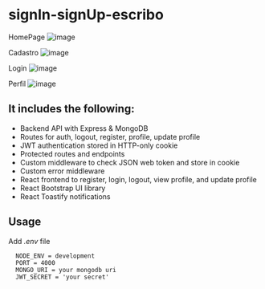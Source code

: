 # signIn-signUp-escribo

HomePage
![image](https://github.com/luanabaratta/signIn-signUp-escribo/assets/68722599/a6d872df-d31f-44e8-b220-10ed955c12cc)

Cadastro
![image](https://github.com/luanabaratta/signIn-signUp-escribo/assets/68722599/b4d0dbfd-af37-4174-b2b0-d2bcf13d2648)

Login
![image](https://github.com/luanabaratta/signIn-signUp-escribo/assets/68722599/0f75be51-ce9d-4859-882c-286202ef351a)

Perfil
![image](https://github.com/luanabaratta/signIn-signUp-escribo/assets/68722599/405bb438-5a72-4e28-adf3-05876bf2bad9)

## It includes the following:

* Backend API with Express & MongoDB</br>
* Routes for auth, logout, register, profile, update profile</br>
* JWT authentication stored in HTTP-only cookie</br>
* Protected routes and endpoints</br>
* Custom middleware to check JSON web token and store in cookie</br>
* Custom error middleware</br>
* React frontend to register, login, logout, view profile, and update profile</br>
* React Bootstrap UI library</br>
* React Toastify notifications</br>

## Usage

Add _.env_ file

```
  NODE_ENV = development
  PORT = 4000
  MONGO_URI = your mongodb uri
  JWT_SECRET = 'your secret'
```







